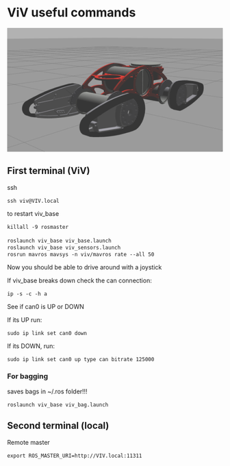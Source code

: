 # ViV useful commands

![viv1](doc/viv_pequeno_img.png)

## First terminal (ViV)
ssh

    ssh viv@VIV.local

to restart viv_base

    killall -9 rosmaster

    roslaunch viv_base viv_base.launch
    roslaunch viv_base viv_sensors.launch
    rosrun mavros mavsys -n viv/mavros rate --all 50


Now you should be able to drive around with a joystick

If viv_base breaks down check the can connection:

    ip -s -c -h a

See if can0 is UP or DOWN 

If its UP run:

    sudo ip link set can0 down 

If its DOWN, run:

    sudo ip link set can0 up type can bitrate 125000  

### For bagging
saves bags in ~/.ros folder!!!

    roslaunch viv_base viv_bag.launch


## Second terminal (local)
Remote master

    export ROS_MASTER_URI=http://VIV.local:11311


